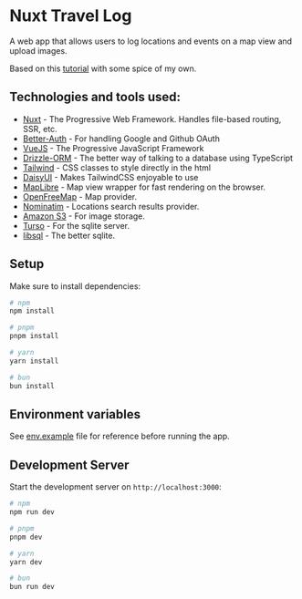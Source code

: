 # Nuxt Travel Log

A web app that allows users to log locations and events on a map view and upload images.

Based on this [tutorial](https://nuxt.com/docs/getting-started/introduction) with some spice of my own.

## Technologies and tools used:

- [Nuxt](nuxt.com) - The Progressive Web Framework. Handles file-based routing, SSR, etc.
- [Better-Auth](https://www.better-auth.com/) - For handling Google and Github OAuth
- [VueJS](https://vuejs.org/) - The Progressive JavaScript Framework
- [Drizzle-ORM](https://orm.drizzle.team/) - The better way of talking to a database using TypeScript
- [Tailwind](https://tailwindcss.com/) - CSS classes to style directly in the html
- [DaisyUI](https://daisyui.com/) - Makes TailwindCSS enjoyable to use
- [MapLibre](https://maplibre.org/) - Map view wrapper for fast rendering on the browser.
- [OpenFreeMap](https://openfreemap.org/) - Map provider.
- [Nominatim](https://nominatim.org/) - Locations search results provider.
- [Amazon S3](https://aws.amazon.com/s3/) - For image storage.
- [Turso](https://turso.tech/) - For the sqlite server.
- [libsql](https://github.com/tursodatabase/libsql) - The better sqlite.

## Setup

Make sure to install dependencies:

```bash
# npm
npm install

# pnpm
pnpm install

# yarn
yarn install

# bun
bun install
```

## Environment variables

See [env.example](https://github.com/HelloCigar/nuxt-travel-log/blob/master/.env.example) file for reference before running the app.

## Development Server

Start the development server on `http://localhost:3000`:

```bash
# npm
npm run dev

# pnpm
pnpm dev

# yarn
yarn dev

# bun
bun run dev
```
